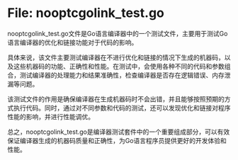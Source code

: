 # File: nooptcgolink_test.go

nooptcgolink_test.go文件是Go语言编译器中的一个测试文件，主要用于测试Go语言编译器的优化和链接功能对于代码的影响。

具体来说，该文件主要测试编译器在不进行优化和链接的情况下生成的机器码，以及这些机器码的功能、正确性和性能。在测试中，会使用各种不同的代码和参数组合，测试编译器的处理能力和结果准确性，检查编译器是否存在逻辑错误、内存泄漏等问题。

该测试文件的作用是确保编译器在生成机器码时不会出错，并且能够按照预期的方式执行代码。同时，通过对不同参数和代码的测试，还可以发现优化和链接对程序性能的影响，并进行性能调优。

总之，nooptcgolink_test.go是编译器测试套件中的一个重要组成部分，可以有效保证编译器生成的机器码质量和正确性，为Go语言程序员提供更好的开发体验和性能。

